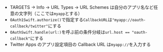 <!-- title:OAuthSwiftでTwitterを認証するときのCallback URLについて -->

- TARGETS -> Info -> URL Types -> URL Schemes は自分のアプリ名など任意の文字列（ここでは`myapp`とする）
- `OAuth1Swift.authorize()`で指定する`CallbackURL`は`"myapp://oauth-callback/twitter"`にする
- `OAuthSwift.handle(url:)`を呼ぶ前の条件分岐は`url.host == "oauth-callback"`にする
- Twitter Apps のアプリ設定項目の Callback URL は`myapp://`を入力する
